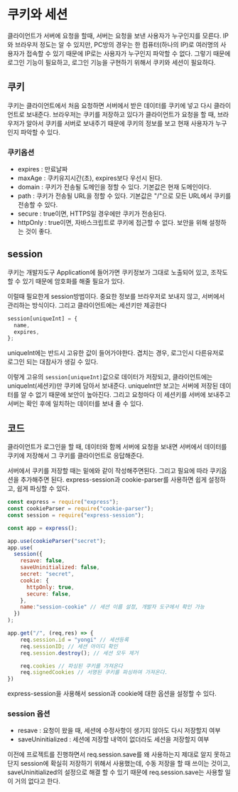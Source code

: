 # 쿠키와 세션

클라이언트가 서버에 요청을 할때, 서버는 요청을 보낸 사용자가 누구인지를 모른다. IP와 브라우저 정도는 알 수 있지만, PC방의 경우는 한 컴퓨터(하나의 IP)로 여러명의 사용자가 접속할 수 있기 때문에 IP로는 사용자가 누구인지 파악할 수 없다. 그렇기 때문에 로그인 기능이 필요하고, 로그인 기능을 구현하기 위해서 쿠키와 세션이 필요하다.

## 쿠키

쿠키는 클라이언트에서 처음 요청하면 서버에서 받은 데이터를 쿠키에 넣고 다시 클라이언트로 보내준다. 브라우저는 쿠키를 저장하고 있다가 클라이언트가 요청을 할 때, 브라우저가 알아서 쿠키를 서버로 보내주기 때문에 쿠키의 정보를 보고 현재 사용자가 누구인지 파악할 수 있다.

### 쿠키옵션

- expires : 만료날짜
- maxAge : 쿠키유지시간(초), expires보다 우선시 된다.
- domain : 쿠키가 전송될 도메인을 정할 수 있다. 기본값은 현재 도메인이다.
- path : 쿠키가 전송될 URL을 정할 수 있다. 기본값은 "/"으로 모든 URL에서 쿠키를 전송할 수 있다.
- secure : true이면, HTTPS일 경우에만 쿠키가 전송된다.
- httpOnly : true이면, 자바스크립트로 쿠키에 접근할 수 없다. 보안을 위해 설정하는 것이 좋다.
<!-- - sameSite : todo -->

## session

쿠키는 개발자도구 Application에 들어가면 쿠키정보가 그대로 노출되어 있고, 조작도 할 수 있기 때문에 암호화를 해줄 필요가 있다.

이럴때 필요한게 session방법이다. 중요한 정보를 브라우저로 보내지 않고, 서버에서 관리하는 방식이다. 그리고 클라이언트에는 세션키만 제공한다

```js
session[uniqueInt] = {
  name,
  expires,
};
```

uniqueInt에는 반드시 고유한 값이 들어가야한다. 겹치는 경우, 로그인시 다른유저로 로그인 되는 대참사가 생길 수 있다.

이렇게 고유의 `session[uniqueInt]`값으로 데이터가 저장되고, 클라이언트에는 uniqueInt(세션키)만 쿠키에 담아서 보내준다. uniqueInt만 보고는 서버에 저장된 데이터를 알 수 없기 때문에 보안이 높아진다. 그리고 요청마다 이 세션키를 서버에 보내주고 서버는 확인 후에 일치하는 데이터를 보내 줄 수 있다.

## 코드

클라이언트가 로그인을 할 때, 데이터와 함께 서버에 요청을 보내면 서버에서 데이터를 쿠키에 저장해서 그 쿠키를 클라이언트로 응답해준다.

서버에서 쿠키를 저장할 때는 밑에와 같이 작성해주면된다. 그리고 필요에 따라 쿠키옵션을 추가해주면 된다. express-session과 cookie-parser를 사용하면 쉽게 설정하고, 쉽게 파싱할 수 있다.

```js
const express = require("express");
const cookieParser = require("cookie-parser");
const session = require("express-session");

const app = express();

app.use(cookieParser("secret");
app.use(
  session({
    resave: false,
    saveUninitialized: false,
    secret: "secret",
    cookie: {
      httpOnly: true,
      secure: false,
    },
    name:"session-cookie" // 세션 이름 설정, 개발자 도구에서 확인 가능
  })
);

app.get("/", (req,res) => {
    req.session.id = "yongi" // 세션등록
    req.sessionID; // 세션 아이디 확인
    req.session.destroy(); // 세션 모두 제거

    req.cookies // 파싱된 쿠키를 가져온다
    req.signedCookies // 서명된 쿠키를 파싱하여 가져온다.
})
```

express-session을 사용해서 session과 cookie에 대한 옵션을 설정할 수 있다.

### session 옵션

- resave : 요청이 왔을 때, 세션에 수정사항이 생기지 않아도 다시 저장할지 여부
- saveUninitialized : 세션에 저장할 내역이 없더라도 세션을 저장할지 여부

이전에 프로젝트를 진행하면서 req.session.save를 왜 사용하는지 제대로 알지 못하고 단지 session에 확실히 저장하기 위해서 사용했는데, 수동 저장을 할 때 쓰이는 것이고, saveUninitialized의 설정으로 해결 할 수 있기 때문에 req.session.save는 사용할 일이 거의 없다고 한다.
